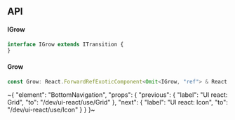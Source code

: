 

## API

#### IGrow

```ts
interface IGrow extends ITransition {
}
```

#### Grow

```ts
const Grow: React.ForwardRefExoticComponent<Omit<IGrow, "ref"> & React.RefAttributes<unknown>>;
```


~{
  "element": "BottomNavigation",
  "props": {
    "previous": {
      "label": "UI react: Grid",
      "to": "/dev/ui-react/use/Grid"
    },
    "next": {
      "label": "UI react: Icon",
      "to": "/dev/ui-react/use/Icon"
    }
  }
}~
